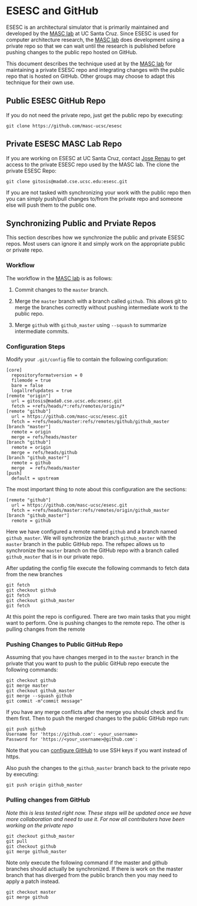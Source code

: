 # ESESC and GitHub

ESESC is an architectural simulator that is primarily maintained and developed
by the [MASC lab][masc] at UC Santa Cruz.  Since ESESC is used for computer
architecture research, the [MASC lab][masc] does development using a private
repo so that we can wait until the research is published before pushing changes
to the public repo hosted on GitHub.

This document describes the technique used at by the [MASC lab][masc] for maintaining
a private ESESC repo and integrating changes with the public repo
that is hosted on GitHub.  Other groups may choose to adapt this
technique for their own use.

## Public ESESC GitHub Repo

If you do not need the private repo, just get the public repo by executing:

    git clone https://github.com/masc-ucsc/esesc

## Private ESESC MASC Lab Repo

If you are working on ESESC at UC Santa Cruz, contact [Jose Renau](http://users.soe.ucsc.edu/~renau/)
to get access to the private ESESC repo used by the MASC lab. The clone the private ESESC Repo:

    git clone gitosis@mada0.cse.ucsc.edu:esesc.git

If you are not tasked with synchronizing your work with the public repo then
you can simply push/pull changes to/from the private repo and someone else
will push them to the public one.

## Synchronizing Public and Prviate Repos 

This section describes how we synchronize the public and private ESESC repos.
Most users can ignore it and simply work on the appropriate public or private 
repo.  

### Workflow

The workflow in the [MASC lab][masc] is as follows:

1. Commit changes to the `master` branch.

2. Merge the `master` branch with a branch called `github`.  This allows git to merge
the branches correctly without pushing intermediate work to the public repo.

3. Merge `github` with `github_master` using `--squash` to summarize intermediate commits.

### Configuration Steps

Modify your `.git/config` file to contain the following configuration:

    [core]
      repositoryformatversion = 0
      filemode = true
      bare = false
      logallrefupdates = true
    [remote "origin"]
      url = gitosis@mada0.cse.ucsc.edu:esesc.git
      fetch = +refs/heads/*:refs/remotes/origin/*
    [remote "github"]
      url = https://github.com/masc-ucsc/esesc.git
      fetch = +refs/heads/master:refs/remotes/github/github_master
    [branch "master"]
      remote = origin
      merge = refs/heads/master
    [branch "github"]
      remote = origin
      merge = refs/heads/github
    [branch "github_master"]
      remote = github 
      merge  = refs/heads/master
    [push]
      default = upstream

The most important thing to note about this configuration are the sections:

    [remote "github"]
      url = https://github.com/masc-ucsc/esesc.git
      fetch = +refs/heads/master:refs/remotes/origin/github_master
    [branch "github_master"]
      remote = github 

Here we have configured a remote named `github` and a branch named
`github_master`. We will synchronize the branch `github_master` with the
`master` branch in the public GitHub repo.  The refspec allows us to synchronize
the `master` branch on the GitHub repo with a branch called `github_master` that
is in our private repo.

After updating the config file execute the following commands to fetch data from the new branches

    git fetch
    git checkout github
    git fetch
    git checkout github_master
    git fetch

At this point the repo is configured.  There are two main tasks that you might
want to perform.  One is pushing changes to the remote repo.  The other is
pulling changes from the remote

### Pushing Changes to Public GitHub Repo

Assuming that you have changes merged in to the `master` branch in the private that you want
to push to the public GitHub repo execute the following commands:

    git checkout github
    git merge master
    git checkout github_master
    git merge --squash github
    git commit -m"commit message"

If you have any merge conflicts after the merge you should check and fix them
first.  Then to push the merged changes to the public GitHub repo run:

    git push github
    Username for 'https://github.com': <your_username>
    Password for 'https://<your_username>@github.com': 

Note that you can [configure GitHub](https://help.github.com/articles/generating-ssh-keys)
to use SSH keys if you want instead of https.

Also push the changes to the `github_master` branch back to the private repo by
executing:

    git push origin github_master


### Pulling changes from GitHub

*Note this is less tested right now.  These steps will be updated once we have
more collaboration and need to use it.  For now all contributers have been
working on the private repo*

    git checkout github_master
    git pull
    git checkout github
    git merge github_master

Note only execute the following command if the master and github branches
should actually be synchronized.  If there is work on the master branch that
has diverged from the public branch then you may need to apply a patch instead.

    git checkout master
    git merge github

[masc]: http://masc.soe.ucsc.edu/
